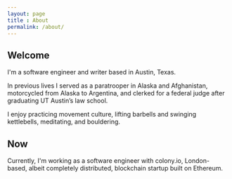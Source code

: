 ```yaml
---
layout: page
title : About
permalink: /about/
---
```


<h2>Welcome</h2>

I'm a software engineer and writer based in Austin, Texas.

 In previous lives I served as a paratrooper in Alaska and Afghanistan, motorcycled from Alaska to Argentina, and clerked for a federal judge after graduating UT Austin’s law school. 	 

I enjoy practicing movement culture, lifting barbells and swinging kettlebells, meditating, and bouldering.

<h2>Now</h2>
Currently, I'm working as a software engineer with colony.io, London-based, albeit completely distributed, blockchain startup built on Ethereum.
